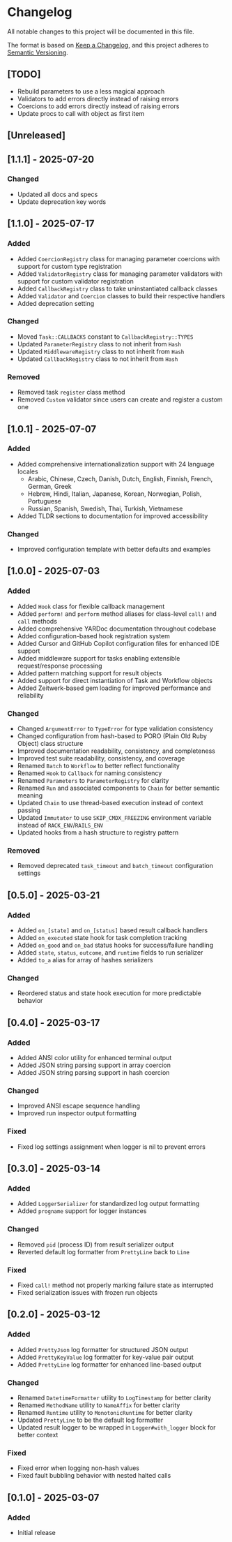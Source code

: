 # Changelog

All notable changes to this project will be documented in this file.

The format is based on [Keep a Changelog](https://keepachangelog.com/en/1.1.0/),
and this project adheres to [Semantic Versioning](https://semver.org/spec/v2.0.0.html).

## [TODO]

- Rebuild parameters to use a less magical approach
- Validators to add errors directly instead of raising errors
- Coercions to add errors directly instead of raising errors
- Update procs to call with object as first item

## [Unreleased]

## [1.1.1] - 2025-07-20

### Changed
- Updated all docs and specs
- Update deprecation key words

## [1.1.0] - 2025-07-17

### Added
- Added `CoercionRegistry` class for managing parameter coercions with support for custom type registration
- Added `ValidatorRegistry` class for managing parameter validators with support for custom validator registration
- Added `CallbackRegistry` class to take uninstantiated callback classes
- Added `Validator` and `Coercion` classes to build their respective handlers
- Added deprecation setting

### Changed
- Moved `Task::CALLBACKS` constant to `CallbackRegistry::TYPES`
- Updated `ParameterRegistry` class to not inherit from `Hash`
- Updated `MiddlewareRegistry` class to not inherit from `Hash`
- Updated `CallbackRegistry` class to not inherit from `Hash`

### Removed
- Removed task `register` class method
- Removed `Custom` validator since users can create and register a custom one

## [1.0.1] - 2025-07-07

### Added
- Added comprehensive internationalization support with 24 language locales
  - Arabic, Chinese, Czech, Danish, Dutch, English, Finnish, French, German, Greek
  - Hebrew, Hindi, Italian, Japanese, Korean, Norwegian, Polish, Portuguese
  - Russian, Spanish, Swedish, Thai, Turkish, Vietnamese
- Added TLDR sections to documentation for improved accessibility

### Changed
- Improved configuration template with better defaults and examples

## [1.0.0] - 2025-07-03

### Added
- Added `Hook` class for flexible callback management
- Added `perform!` and `perform` method aliases for class-level `call!` and `call` methods
- Added comprehensive YARDoc documentation throughout codebase
- Added configuration-based hook registration system
- Added Cursor and GitHub Copilot configuration files for enhanced IDE support
- Added middleware support for tasks enabling extensible request/response processing
- Added pattern matching support for result objects
- Added support for direct instantiation of Task and Workflow objects
- Added Zeitwerk-based gem loading for improved performance and reliability

### Changed
- Changed `ArgumentError` to `TypeError` for type validation consistency
- Changed configuration from hash-based to PORO (Plain Old Ruby Object) class structure
- Improved documentation readability, consistency, and completeness
- Improved test suite readability, consistency, and coverage
- Renamed `Batch` to `Workflow` to better reflect functionality
- Renamed `Hook` to `Callback` for naming consistency
- Renamed `Parameters` to `ParameterRegistry` for clarity
- Renamed `Run` and associated components to `Chain` for better semantic meaning
- Updated `Chain` to use thread-based execution instead of context passing
- Updated `Immutator` to use `SKIP_CMDX_FREEZING` environment variable instead of `RACK_ENV`/`RAILS_ENV`
- Updated hooks from a hash structure to registry pattern

### Removed
- Removed deprecated `task_timeout` and `batch_timeout` configuration settings

## [0.5.0] - 2025-03-21

### Added
- Added `on_[state]` and `on_[status]` based result callback handlers
- Added `on_executed` state hook for task completion tracking
- Added `on_good` and `on_bad` status hooks for success/failure handling
- Added `state`, `status`, `outcome`, and `runtime` fields to run serializer
- Added `to_a` alias for array of hashes serializers

### Changed
- Reordered status and state hook execution for more predictable behavior

## [0.4.0] - 2025-03-17

### Added
- Added ANSI color utility for enhanced terminal output
- Added JSON string parsing support in array coercion
- Added JSON string parsing support in hash coercion

### Changed
- Improved ANSI escape sequence handling
- Improved run inspector output formatting

### Fixed
- Fixed log settings assignment when logger is nil to prevent errors

## [0.3.0] - 2025-03-14

### Added
- Added `LoggerSerializer` for standardized log output formatting
- Added `progname` support for logger instances

### Changed
- Removed `pid` (process ID) from result serializer output
- Reverted default log formatter from `PrettyLine` back to `Line`

### Fixed
- Fixed `call!` method not properly marking failure state as interrupted
- Fixed serialization issues with frozen run objects

## [0.2.0] - 2025-03-12

### Added
- Added `PrettyJson` log formatter for structured JSON output
- Added `PrettyKeyValue` log formatter for key-value pair output
- Added `PrettyLine` log formatter for enhanced line-based output

### Changed
- Renamed `DatetimeFormatter` utility to `LogTimestamp` for better clarity
- Renamed `MethodName` utility to `NameAffix` for better clarity
- Renamed `Runtime` utility to `MonotonicRuntime` for better clarity
- Updated `PrettyLine` to be the default log formatter
- Updated result logger to be wrapped in `Logger#with_logger` block for better context

### Fixed
- Fixed error when logging non-hash values
- Fixed fault bubbling behavior with nested halted calls

## [0.1.0] - 2025-03-07

### Added
- Initial release
